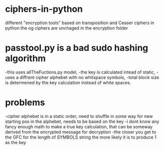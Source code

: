 # ciphers-in-python
different "encryption tools" based on transposition and Ceaser ciphers in python
the og ciphers are unchaged in the encryption folder
# passtool.py is a bad sudo hashing algorithm
-this uses allTheFuctions.py model, 
-the key is calculated intead of static, 
-uses a diffrent cipher alphebet with no whitspace symbols,
-total block size is determened by the key calculation instead of white spaces.
# problems
-cipher alphebet is in a static order, need to shuffle in some way for new starting pos in the alphebet, needs to be based on the key
-i dont know any fancy enough math to make a true key calculation, that can be someway derived from the encrypted message for decryption
-the closer you get to the GFC for the length of SYMBOLS string the more likely it is to produce 1 as the key 
